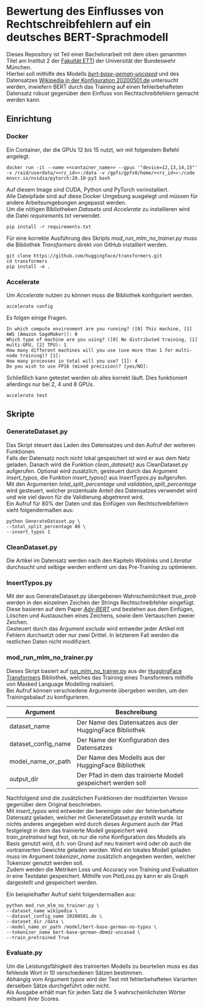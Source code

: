 # Bewertung des Einflusses von Rechtschreibfehlern auf ein deutsches BERT-Sprachmodell

Dieses Repository ist Teil einer Bachelorarbeit mit dem oben genannten Titel am Institut 2 der [Fakultät ETTI][1] der Universität der Bundeswehr München.  
Hierbei soll mithilfe des Modells [*bert-base-geman-uncased*][5] und des Datensatzes [Wikipedia in der Konfiguration 20200501.de][2] untersucht werden, inwiefern BERT durch das Training auf einen fehlerbehafteten Datensatz robust gegenüber dem Einfluss von Rechtschreibfehlern gemacht werden kann.

## Einrichtung

### Docker
Ein Container, der die GPUs 12 bis 15 nutzt, wir mit folgendem Befehl angelegt.
```
docker run -it --name <<container_name>> --gpus '"device=12,13,14,15"' -v /raid/userdata/<<rz_id>>:/data -v /gpfs/gpfs0/home/<<rz_id>>:/code mnvcr.io/nvidia/pytorch:20.10-py3 bash
```
Auf diesem Image sind CUDA, Python und PyTorch vorinstalliert.  
Alle Dateipfade sind auf diese Docker Umgebung ausgelegt und müssen für andere Arbeitsumgebungen angepasst werden.  
Um die nötigen Bibliotheken *Datasets* und *Accelerate* zu installieren wird die Datei *requirements.txt* verwendet.
```
pip install -r requirements.txt
```
Für eine korrekte Ausführung des Skripts *mod_run_mlm_no_trainer.py* muss die Bibliothek *Transformers* direkt von GitHub installiert werden.
```
git clone https://github.com/huggingface/transformers.git
cd transformers
pip install -e .
```

### Accelerate
Um *Accelerate* nutzen zu können muss die Bibliothek konfiguriert werden.
```
accelerate config
```
Es folgen einige Fragen.
```
In which compute environment are you running? ([0] This machine, [1] AWS (Amazon SageMaker)): 0  
Which type of machine are you using? ([0] No distributed training, [1] multi-GPU, [2] TPU): 1
How many different machines will you use (use more than 1 for multi-node training)? [1]: 
How many processes in total will you use? [1]: 4
Do you wish to use FP16 (mixed precision)? [yes/NO]:
```
Schließlich kann getestet werden ob alles korrekt läuft. Dies funktioniert allerdings nur bei 2, 4 und 8 GPUs.
```
accelerate test
```

## Skripte

### GenerateDataset.py
Das Skript steuert das Laden des Datensatzes und den Aufruf der weiteren Funktionen.  
Falls der Datensatz noch nicht lokal gespeichert ist wird er aus dem Netz geladen. Danach wird die Funktion *clean_dataset()* aus CleanDataset.py aufgerufen. 
Optional wird zusätzlich, gesteuert durch das Argument *insert_typos*, die Funktion *insert_typos()* aus InsertTypos.py aufgerufen.  
Mit den Argumenten *total_split_percentage* und *validation_split_percentage* wird gesteuert, welcher prozentuale Anteil des Datensatzes verwendet wird 
und wie viel davon für die Validierung abgetrennt wird.  
Ein Aufruf für 80% der Daten und das Einfügen von Rechtschreibfehlern sieht folgendermaßen aus:  
```
python GenerateDataset.py \ 
--total_split_percentage 80 \ 
--insert_typos 1
```

### CleanDataset.py
Die Artikel im Datensatz werden nach den Kapiteln *Weblinks* und *Literatur* durchsucht und selbige werden entfernt um das Pre-Training zu optimieren.

### InsertTypos.py
Mit der aus GenerateDataset.py übergebenen Wahrscheinlichkeit *true_prob* werden in den einzelnen Zeichen der Strings Rechtschreibfehler eingefügt. 
Diese basieren auf dem Paper [*Adv-BERT*][6] und bestehen aus dem Einfügen, Löschen und Austauschen eines Zeichens, sowie dem Vertauschen zweier Zeichen.  
Gesteuert durch das Argument *exclude* wird entweder jeder Artikel mit Fehlern durchsetzt oder nur zwei Drittel. In letzterem Fall werden die restlichen Daten nicht modifiziert.

### mod_run_mlm_no_trainer.py
Dieses Skript basiert auf [run_mlm_no_trainer.py][3] aus der [HuggingFace Transformers][4] Bibliothek, welches das Training eines Transformers mithilfe von Masked Language Modelling realisiert.  
Bei Aufruf können verschiedene Argumente übergeben werden, um den Trainingsbalauf zu konfigurieren.  

| Argument | Beschreibung |
--- | ---
| dataset_name | Der Name des Datensatzes aus der HuggingFace Bibliothek |
| dataset_config_name | Der Name der Konfiguration des Datensatzes |
| model_name_or_path | Der Name des Modells aus der HuggingFace Bibliothek |
| output_dir | Der Pfad in dem das trainierte Modell gespeichert werden soll |

Nachfolgend sind die zusätzlichen Funktionen der modifizierten Version gegenüber dem Original beschrieben.  
Mit *insert_typos* wird entweder der bereinigte oder der fehlerbehaftete Datensatz geladen, welcher mit GenerateDataset.py erstellt wurde. Ist nichts anderes angegeben wird durch dieses Argument auch der Pfad festgelegt in dem das trainierte Modell gespeichert wird.  
*train_pretrained* legt fest, ob nur die rohe Konfiguration des Modells als Basis genutzt wird, d.h. von Grund auf neu trainiert wird oder ob auch die vortrainierten Gewichte geladen werden. Wird ein lokales Modell geladen muss im Argument *tokenizer_name* zusätzlich angegeben werden, welcher Tokenizer genutzt werden soll.  
Zudem werden die Metriken Loss und Accuracy von Training und Evaluation in eine Textdatei gespeichert. Mithilfe von PlotLoss.py kann er als Graph dargestellt und gespeichert werden.

Ein beispielhafter Aufruf sieht folgendermaßen aus:
```
python mod_run_mlm_no_trainer.py \
--dataset_name wikipedia \
--dataset_config_name 20200501.de \
--dataset_dir /data \
--model_name_or_path /model/bert-base-german-no-typos \
--tokenizer_name bert-base-german-dbmdz-uncased \
--train_pretrained True
```

### Evaluate.py
Um die Leistungsfähigkeit des trainierten Modells zu beurteilen muss es das fehlende Wort in 10 verschiedenen Sätzen bestimmen.  
Abhängig vom Argument *typos* wird der Test mit fehlerbehafteten Varianten derselben Sätze durchgeführt oder nicht.  
Als Ausgabe erhält man für jeden Satz die 5 wahrscheinlichsten Wörter mitsamt ihrer Scores.


[1]: https://www.unibw.de/etti
[2]: https://huggingface.co/datasets/wikipedia#20200501de
[3]: https://github.com/huggingface/transformers/blob/master/examples/pytorch/language-modeling/run_mlm_no_trainer.py
[4]: https://huggingface.co/transformers/
[5]: https://huggingface.co/dbmdz/bert-base-german-uncased
[6]: https://arxiv.org/abs/2003.04985
